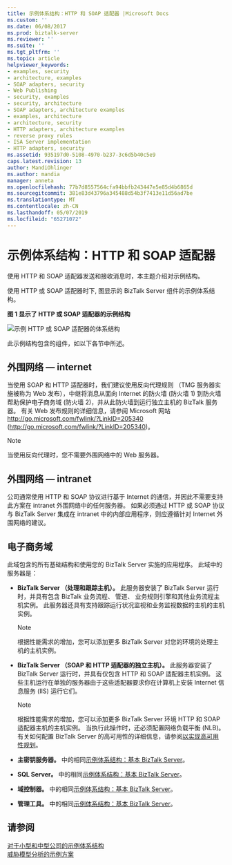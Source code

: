 ```yaml
---
title: 示例体系结构：HTTP 和 SOAP 适配器 |Microsoft Docs
ms.custom: ''
ms.date: 06/08/2017
ms.prod: biztalk-server
ms.reviewer: ''
ms.suite: ''
ms.tgt_pltfrm: ''
ms.topic: article
helpviewer_keywords:
- examples, security
- architecture, examples
- SOAP adapters, security
- Web Publishing
- security, examples
- security, architecture
- SOAP adapters, architecture examples
- examples, architecture
- architecture, security
- HTTP adapters, architecture examples
- reverse proxy rules
- ISA Server implementation
- HTTP adapters, security
ms.assetid: 935197d0-5108-4970-b237-3c6d5b40c5e9
caps.latest.revision: 13
author: MandiOhlinger
ms.author: mandia
manager: anneta
ms.openlocfilehash: 77b7d8557564cfa94bbfb243447e5e85d4b6865d
ms.sourcegitcommit: 381e83d43796a345488d54b3f7413e11d56ad7be
ms.translationtype: MT
ms.contentlocale: zh-CN
ms.lasthandoff: 05/07/2019
ms.locfileid: "65271072"
---
```

# <a name="sample-architecture-http-and-soap-adapters"></a>示例体系结构：HTTP 和 SOAP 适配器
使用 HTTP 和 SOAP 适配器发送和接收消息时，本主题介绍对示例结构。  
  
 使用 HTTP 或 SOAP 适配器时下, 图显示的 BizTalk Server 组件的示例体系结构。  
  
 **图 1 显示了 HTTP 或 SOAP 适配器的示例结构**  
  
 ![示例 HTTP 或 SOAP 适配器的体系结构](../core/media/tdi-sec-refarch-http.gif "TDI_Sec_RefArch_HTTP")  
  
 此示例结构包含的组件，如以下各节中所述。  
  
## <a name="perimeter-networkinternet"></a>外围网络 ― internet  
 当使用 SOAP 和 HTTP 适配器时，我们建议使用反向代理规则 （TMG 服务器实施被称为 Web 发布），中继将消息从面向 Internet 的防火墙 (防火墙 1) 到防火墙帮助保护电子商务域 (防火墙 2)，并从此防火墙到运行独立主机的 BizTalk 服务器。 有关 Web 发布规则的详细信息，请参阅 Microsoft 网站[ http://go.microsoft.com/fwlink/?LinkID=205340 ](http://go.microsoft.com/fwlink/?LinkID=205340) (http://go.microsoft.com/fwlink/?LinkID=205340)。  
  
> [!NOTE]
>  当使用反向代理时，您不需要外围网络中的 Web 服务器。  
  
## <a name="perimeter-networkintranet"></a>外围网络 ― intranet  
 公司通常使用 HTTP 和 SOAP 协议进行基于 Internet 的通信，并因此不需要支持此方案在 intranet 外围网络中的任何服务器。 如果必须通过 HTTP 或 SOAP 协议与 BizTalk Server 集成在 intranet 中的内部应用程序，则应遵循针对 Internet 外围网络的建议。  
  
## <a name="e-business-domain"></a>电子商务域  
 此域包含的所有基础结构和使用您的 BizTalk Server 实施的应用程序。 此域中的服务器是：  
  
-   **BizTalk Server （处理和跟踪主机）。** 此服务器安装了 BizTalk Server 运行时，并具有包含 BizTalk 业务流程、 管道、 业务规则引擎和其他业务流程主机实例。 此服务器还具有支持跟踪运行状况监视和业务监视数据的主机的主机实例。  
  
    > [!NOTE]
    >  根据性能需求的增加，您可以添加更多 BizTalk Server 对您的环境的处理主机的主机实例。  
  
-   **BizTalk Server （SOAP 和 HTTP 适配器的独立主机）。** 此服务器安装了 BizTalk Server 运行时，并具有仅包含 HTTP 和 SOAP 适配器主机实例。 这些主机运行在单独的服务器由于这些适配器要求你在计算机上安装 Internet 信息服务 (IIS) 运行它们。  
  
    > [!NOTE]
    >  根据性能需求的增加，您可以添加更多 BizTalk Server 环境 HTTP 和 SOAP 适配器主机的主机实例。 当执行此操作时，还必须配置网络负载平衡 (NLB)。 有关如何配置 BizTalk Server 的高可用性的详细信息，请参阅[以实现高可用性规划](../core/planning-for-high-availability3.md)。  
  
-   **主密钥服务器。** 中的相同[示例体系结构：基本 BizTalk Server](../core/sample-architecture-base-biztalk-server.md)。  
  
-   **SQL Server。** 中的相同[示例体系结构：基本 BizTalk Server](../core/sample-architecture-base-biztalk-server.md)。  
  
-   **域控制器。** 中的相同[示例体系结构：基本 BizTalk Server](../core/sample-architecture-base-biztalk-server.md)。  
  
-   **管理工具。** 中的相同[示例体系结构：基本 BizTalk Server](../core/sample-architecture-base-biztalk-server.md)。  
  
## <a name="see-also"></a>请参阅  
 [对于小型和中型公司的示例体系结构](../core/sample-architectures-for-small-medium-sized-companies.md)   
 [威胁模型分析的示例方案](../core/sample-scenarios-for-threat-model-analysis.md)
